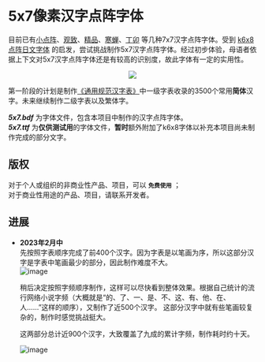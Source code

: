 # 5x7像素汉字点阵字体
    
目前已有[小点阵](https://zhuanlan.zhihu.com/p/142419693)、[观致](https://github.com/Angelic47/FontChinese7x7)、[精品](https://github.com/scott0107000/BoutiqueBitmap7x7)、[寒蝉](https://github.com/Warren2060/Chill-Bitmap)、[丁卯](https://3type.cn/fonts/dinkie_bitmap/index.html) 等几种7x7汉字点阵字体。受到 [k6x8点阵日文字体](https://littlelimit.net/k6x8.htm) 的启发，尝试挑战制作5x7汉字点阵字体。经过初步体验，母语者依据上下文对5x7汉字点阵字体还是有较高的识别度，故此字体有一定的实用性。  
  
<p align=center><img src="https://github.com/knife911/5x7-pixel-chinese-font/assets/153206248/f5d99366-9b29-4687-a82b-da00e540e742"></p>  
  
第一阶段的计划是制作[《通用规范汉字表》](http://www.moe.gov.cn/jyb_sjzl/ziliao/A19/201306/t20130601_186002.html)中一级字表收录的3500个常用**简体**汉字。未来继续制作二级字表以及繁体字。  
  
***5x7.bdf*** 为字体文件，包含本项目中制作的汉字点阵字体。   
***5x7.ttf*** 为**仅供测试用**的字体文件，**暂时**额外附加了k6x8字体以补充本项目尚未制作完成的部分文字。  
  
## 版权
对于个人或组织的非商业性产品、项目，可以 **`免费使用`** ；  
对于商业性用途的产品、项目，请联系开发者。

## 进展
* **2023年2月中**  
先按照字表顺序完成了前400个汉字。因为字表是以笔画为序，所以这部分汉字是字表中笔画最少的部分，因此制作难度不大。  
![image](https://github.com/knife911/5x7-pixel-chinese-font/assets/153206248/070c3e0a-6625-4a3e-aeca-0b9b9194427d)
   
    
  稍后决定按照字频顺序制作，这样可以尽快看到整体效果。根据自己统计的流行网络小说字频（大概就是“的、了、一、是、不、这、有、他、在、人......”这样的顺序），又制作了近500个汉字。
这部分汉字中就有些笔画较复杂的，制作时感觉挑战挺大。  
    
  这两部分总计近900个汉字，大致覆盖了九成的累计字频，制作耗时约十天。
  
   ![image](https://github.com/knife911/5x7-pixel-chinese-font/assets/153206248/90915563-caa8-4979-9ce3-7ed294fdd1db)
